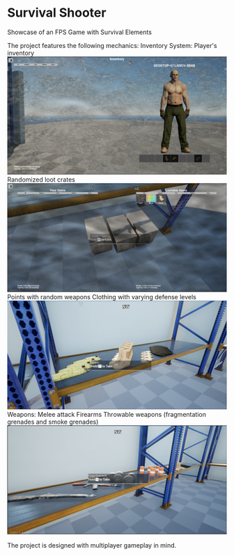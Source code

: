 # Survival Shooter

Showcase of an FPS Game with Survival Elements

The project features the following mechanics:
    Inventory System:
        Player's inventory
        ![plot](png/Eq.png)
        Randomized loot crates 
        ![plot](png/LootableChest.png)
        Points with random weapons
    Clothing with varying defense levels
    ![plot](png/Gear.png)
    Weapons:
        Melee attack
        Firearms
        Throwable weapons (fragmentation grenades and smoke grenades)
        ![plot](png/Weapon.png)
        
The project is designed with multiplayer gameplay in mind.
    
 
